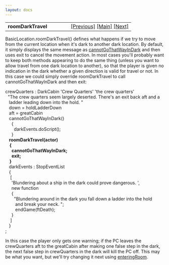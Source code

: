 ```yaml
---
layout: docs
---
```

<table width="100%" data-border="0" data-cellspacing="0"
data-cellpadding="3" data-bgcolor="#C0C0C0">
<colgroup>
<col style="width: 50%" />
<col style="width: 50%" />
</colgroup>
<tbody>
<tr>
<td style="text-align: left;"><strong>roomDarkTravel<br />
</strong></td>
<td style="text-align: right;"><a
href="cannotgothatwayindark.html">[Previous]</a> <a
href="generalintroduction.html">[Main]</a> <a
href="travelerarriving.html">[Next]</a></td>
</tr>
</tbody>
</table>

  
BasicLocation.roomDarkTravel() defines what happens if we try to move
from the current location when it's dark to another dark location. By
default, it simply displays the same message as
[cannotGoThatWayInDark](cannotgothatwayindark.html) and then uses exit to
cancel the movement action. In most cases you'll probably want to keep
both methods appearing to do the same thing (unless you want to allow
travel from one dark location to another), so that the player is given
no indication in the dark whether a given direction is valid for travel
or not. In this case we could simply override roomDarkTravel to call
cannotGoThatWayInDark and then exit:  
  
crewQuarters : DarkCabin 'Crew Quarters' 'the crew quarters'  
  "The crew quarters seem largely deserted. There's an exit back aft and a  
   ladder leading down into the hold. "  
   down = holdLadderDown  
   aft = greatCabin  
   cannotGoThatWayInDark()     
     {  
       darkEvents.doScript();           
     }  
   **roomDarkTravel(actor)  
    {  
      cannotGoThatWayInDark;  
      exit;  
    }**     
   darkEvents : StopEventList      
   {  
    \[  
     'Blundering about a ship in the dark could prove dangerous. ',  
     new function  
     {  
       "Blundering around in the dark you fall down a ladder into the hold  
        and break your neck. ";  
        endGame(ftDeath);  
     }       
    \]  
   }  
;  
  
In this case the player only gets one warning; if the PC leaves the
crewQuarters aft to the greatCabin after making one false step in the
dark, the next false step in crewQuarters in the dark will kill the PC
off. This may be what you want, but we'll try changing it next using
[enteringRoom](travelerarriving.html).  
